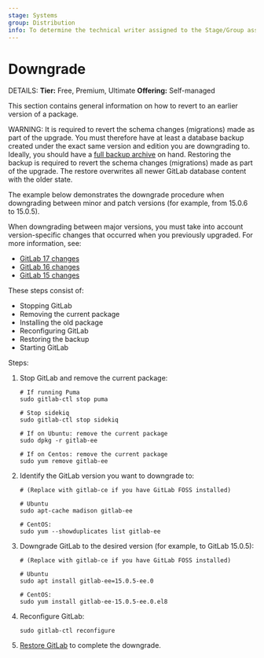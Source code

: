```yaml
---
stage: Systems
group: Distribution
info: To determine the technical writer assigned to the Stage/Group associated with this page, see https://handbook.gitlab.com/handbook/product/ux/technical-writing/#assignments
---
```


# Downgrade

DETAILS:
**Tier:** Free, Premium, Ultimate
**Offering:** Self-managed

This section contains general information on how to revert to an earlier version
of a package.

WARNING:
It is required to revert the schema changes (migrations) made as part of the upgrade.
You must therefore have at least a database backup created under the exact same version and edition you are
downgrading to. Ideally, you should have a
[full backup archive](../../administration/backup_restore/index.md)
on hand.
Restoring the backup is required to revert the schema changes (migrations) made as part of the upgrade.
The restore overwrites all newer GitLab database content with the older state.

The example below demonstrates the downgrade procedure when downgrading between minor
and patch versions (for example, from 15.0.6 to 15.0.5).

When downgrading between major versions, you must take into account version-specific changes that occurred when you
previously upgraded. For more information, see:

- [GitLab 17 changes](../versions/gitlab_17_changes.md)
- [GitLab 16 changes](../versions/gitlab_16_changes.md)
- [GitLab 15 changes](../versions/gitlab_15_changes.md)

These steps consist of:

- Stopping GitLab
- Removing the current package
- Installing the old package
- Reconfiguring GitLab
- Restoring the backup
- Starting GitLab

Steps:

1. Stop GitLab and remove the current package:

   ```shell
   # If running Puma
   sudo gitlab-ctl stop puma

   # Stop sidekiq
   sudo gitlab-ctl stop sidekiq

   # If on Ubuntu: remove the current package
   sudo dpkg -r gitlab-ee

   # If on Centos: remove the current package
   sudo yum remove gitlab-ee
   ```

1. Identify the GitLab version you want to downgrade to:

   ```shell
   # (Replace with gitlab-ce if you have GitLab FOSS installed)

   # Ubuntu
   sudo apt-cache madison gitlab-ee

   # CentOS:
   sudo yum --showduplicates list gitlab-ee
   ```

1. Downgrade GitLab to the desired version (for example, to GitLab 15.0.5):

   ```shell
   # (Replace with gitlab-ce if you have GitLab FOSS installed)

   # Ubuntu
   sudo apt install gitlab-ee=15.0.5-ee.0

   # CentOS:
   sudo yum install gitlab-ee-15.0.5-ee.0.el8
   ```

1. Reconfigure GitLab:

   ```shell
   sudo gitlab-ctl reconfigure
   ```

1. [Restore GitLab](../../administration/backup_restore/restore_gitlab.md#restore-for-linux-package-installations)
   to complete the downgrade.

